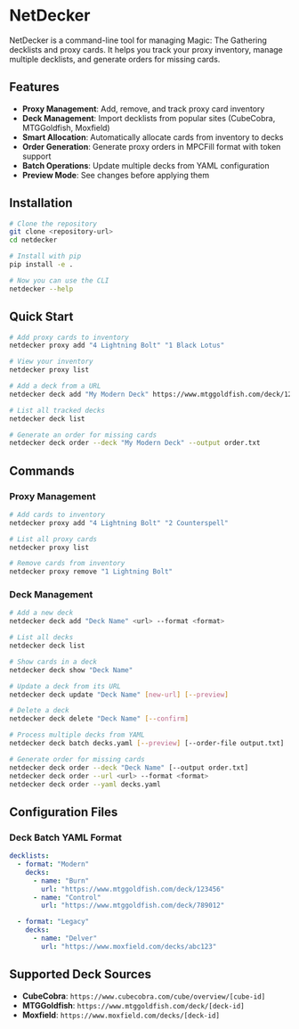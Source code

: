 # NetDecker

NetDecker is a command-line tool for managing Magic: The Gathering decklists and proxy cards. It helps you track your proxy inventory, manage multiple decklists, and generate orders for missing cards.

## Features

- **Proxy Management**: Add, remove, and track proxy card inventory
- **Deck Management**: Import decklists from popular sites (CubeCobra, MTGGoldfish, Moxfield)
- **Smart Allocation**: Automatically allocate cards from inventory to decks
- **Order Generation**: Generate proxy orders in MPCFill format with token support
- **Batch Operations**: Update multiple decks from YAML configuration
- **Preview Mode**: See changes before applying them

## Installation

```bash
# Clone the repository
git clone <repository-url>
cd netdecker

# Install with pip
pip install -e .

# Now you can use the CLI
netdecker --help
```

## Quick Start

```bash
# Add proxy cards to inventory
netdecker proxy add "4 Lightning Bolt" "1 Black Lotus"

# View your inventory
netdecker proxy list

# Add a deck from a URL
netdecker deck add "My Modern Deck" https://www.mtggoldfish.com/deck/123456 --format Modern

# List all tracked decks
netdecker deck list

# Generate an order for missing cards
netdecker deck order --deck "My Modern Deck" --output order.txt
```

## Commands

### Proxy Management

```bash
# Add cards to inventory
netdecker proxy add "4 Lightning Bolt" "2 Counterspell"

# List all proxy cards
netdecker proxy list

# Remove cards from inventory
netdecker proxy remove "1 Lightning Bolt"
```

### Deck Management

```bash
# Add a new deck
netdecker deck add "Deck Name" <url> --format <format>

# List all decks
netdecker deck list

# Show cards in a deck
netdecker deck show "Deck Name"

# Update a deck from its URL
netdecker deck update "Deck Name" [new-url] [--preview]

# Delete a deck
netdecker deck delete "Deck Name" [--confirm]

# Process multiple decks from YAML
netdecker deck batch decks.yaml [--preview] [--order-file output.txt]

# Generate order for missing cards
netdecker deck order --deck "Deck Name" [--output order.txt]
netdecker deck order --url <url> --format <format>
netdecker deck order --yaml decks.yaml
```

## Configuration Files

### Deck Batch YAML Format

```yaml
decklists:
  - format: "Modern"
    decks:
      - name: "Burn"
        url: "https://www.mtggoldfish.com/deck/123456"
      - name: "Control"
        url: "https://www.mtggoldfish.com/deck/789012"

  - format: "Legacy"
    decks:
      - name: "Delver"
        url: "https://www.moxfield.com/decks/abc123"
```

## Supported Deck Sources

- **CubeCobra**: `https://www.cubecobra.com/cube/overview/[cube-id]`
- **MTGGoldfish**: `https://www.mtggoldfish.com/deck/[deck-id]`
- **Moxfield**: `https://www.moxfield.com/decks/[deck-id]`
